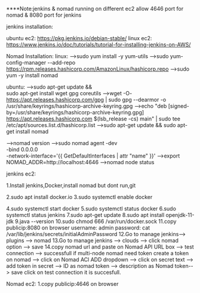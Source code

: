 ****Note:jenkins & nomad running on different ec2
         allow 4646 port for nomad & 8080 port for jenkins 

jenkins installation:

ubuntu ec2: https://pkg.jenkins.io/debian-stable/
linux ec2: https://www.jenkins.io/doc/tutorials/tutorial-for-installing-jenkins-on-AWS/

Nomad Installation:
linux:
-->sudo yum install -y yum-utils
-->sudo yum-config-manager --add-repo https://rpm.releases.hashicorp.com/AmazonLinux/hashicorp.repo
-->sudo yum -y install nomad

ubuntu:
-->sudo apt-get update && \
  sudo apt-get install wget gpg coreutils
-->wget -O- https://apt.releases.hashicorp.com/gpg | sudo gpg --dearmor -o /usr/share/keyrings/hashicorp-archive-keyring.gpg
-->echo "deb [signed-by=/usr/share/keyrings/hashicorp-archive-keyring.gpg] https://apt.releases.hashicorp.com $(lsb_release -cs) main" | sudo tee /etc/apt/sources.list.d/hashicorp.list
-->sudo apt-get update && sudo apt-get install nomad

-->nomad version
-->sudo nomad agent -dev \
  -bind 0.0.0.0 \
  -network-interface='{{ GetDefaultInterfaces | attr "name" }}'
-->export NOMAD_ADDR=http://localhost:4646
-->nomad node status

jenkins ec2: 

1.Install jenkins,Docker,install nomad but dont run,git 

2.sudo apt install docker.io 
3.sudo systemctl enable docker

4.sudo systemctl start docker 
5.sudo systemctl status docker
6.sudo systemctl status jenkins
7.sudo apt-get update
8.sudo apt install openjdk-11-jdk
9.java --version
10.sudo chmod 666 /var/run/docker.sock
11.copy publicip:8080 on browser 
  username: admin
  password: cat /var/lib/jenkins/secrets/initialAdminPassword
12.Go to manage jenkins--> plugins --> nomad
13.Go to manage jenkins --> clouds --> click nomad option --> save
14.copy nomad url and paste on Nomad API URL box --> test connection --> successfull
if multi-node nomad need token 
create a token on nomad --> click on Nomad ACl ADD dropdown --> click on secret text --> add token in secret --> ID as nomad token --> description as Nomad token--> save 
click on test connection it is succesfull. 

Nomad ec2:
1.copy publicip:4646 on browser 


